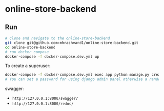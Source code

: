 # online-store-backend   

## Run 
``` bash
# clone and navigate to the online-store-backend
git clone git@github.com:mhrashvand1/online-store-backend.git  
cd online-store-backend  
# run docker compose
docker-compose -f docker-compose.dev.yml up   
```   

To create a superuser:   
 
``` bash   
docker-compose -f docker-compose.dev.yml exec app python manage.py createsuperuser2 <phone_number> # --password=<password>  
# You can set a password for using django admin panel otherwise a random password will be generate.
```   

swagger:   
- `http://127.0.0.1:8000/swagger/`  
- `http://127.0.0.1:8000/redoc/`  
